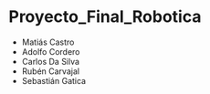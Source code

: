 # Proyecto_Final_Robotica

- Matiás Castro
- Adolfo Cordero
- Carlos Da Silva
- Rubén Carvajal
- Sebastián Gatica

